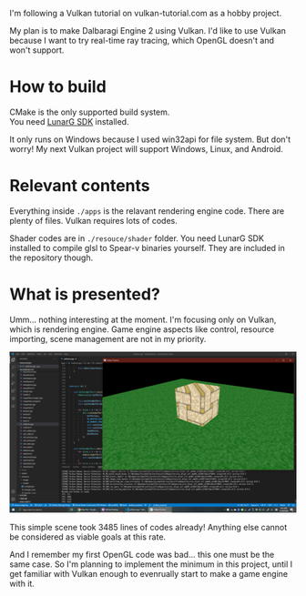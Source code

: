 I'm following a Vulkan tutorial on vulkan-tutorial.com as a hobby project.

My plan is to make Dalbaragi Engine 2 using Vulkan.
I'd like to use Vulkan because I want to try real-time ray tracing, which OpenGL doesn't and won't support.


# How to build

CMake is the only supported build system. <br>
You need [LunarG SDK](https://www.lunarg.com/) installed. <br>

It only runs on Windows because I used win32api for file system.
But don't worry!
My next Vulkan project will support Windows, Linux, and Android.


# Relevant contents

Everything inside `./apps` is the relavant rendering engine code.
There are plenty of files.
Vulkan requires lots of codes.

Shader codes are in `./resouce/shader` folder.
You need LunarG SDK installed to compile glsl to Spear-v binaries yourself.
They are included in the repository though.


# What is presented?

Umm... nothing interesting at the moment.
I'm focusing only on Vulkan, which is rendering engine.
Game engine aspects like control, resource importing, scene management are not in my priority.

![main_screenshot](./screenshot/2020-12-20.png)

This simple scene took 3485 lines of codes already!
Anything else cannot be considered as viable goals at this rate.

And I remember my first OpenGL code was bad... this one must be the same case.
So I'm planning to implement the minimum in this project, until I get familiar with Vulkan enough to evenrually start to make a game engine with it.
